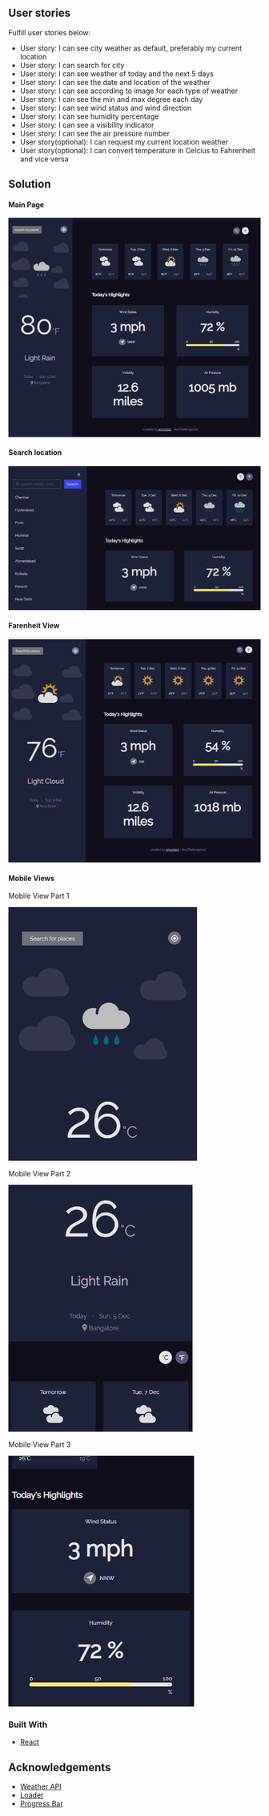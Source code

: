 
<!-- Challenge -->

## User stories

Fulfill user stories below:

- User story: I can see city weather as default, preferably my current location
- User story: I can search for city
- User story: I can see weather of today and the next 5 days
- User story: I can see the date and location of the weather
- User story: I can see according to image for each type of weather
- User story: I can see the min and max degree each day
- User story: I can see wind status and wind direction
- User story: I can see humidity percentage
- User story: I can see a visibility indicator
- User story: I can see the air pressure number
- User story(optional): I can request my current location weather
- User story(optional): I can convert temperature in Celcius to Fahrenheit and vice versa

<!-- Solution -->

## Solution

#### Main Page

![main-page](public/assets/images/main-page.PNG)

#### Search location

![search-location](public/assets/images/search-location.PNG)

#### Farenheit View

![farenheit](public/assets/images/farenheit.PNG)

#### Mobile Views

Mobile View Part 1

![mobile-view-1](public/assets/images/mobile-view-1.PNG)

Mobile View Part 2

![mobile-view-2](public/assets/images/mobile-view-2.PNG)

Mobile View Part 3

![mobile-view-3](public/assets/images/mobile-view-3.PNG)

### Built With

- [React](https://reactjs.org/)


<!-- Acknowledgements -->

## Acknowledgements

- [Weather API](https://www.metaweather.com/api/)
- [Loader](https://loading.io/css/)
- [Progress Bar](https://jsfiddle.net/c0481hkp/9/)

